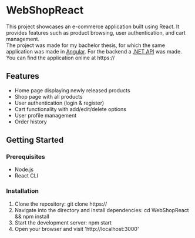 # WebShopReact

This project showcases an e-commerce application built using React. It provides features such as product browsing, user authentication, and cart management.  
The project was made for my bachelor thesis, for which the same application was made in [Angular](https://). For the backend a [.NET API](https://) was made.
You can find the application online at https://

## Features
- Home page displaying newly released products
- Shop page with all products
- User authentication (login & register)
- Cart functionality with add/edit/delete options
- User profile management
- Order history

## Getting Started

### Prerequisites
- Node.js
- React CLI

### Installation
1. Clone the repository: git clone https://
2. Navigate into the directory and install dependencies: cd WebShopReact && npm install
3. Start the development server: npm start
4. Open your browser and visit 'http://localhost:3000'
